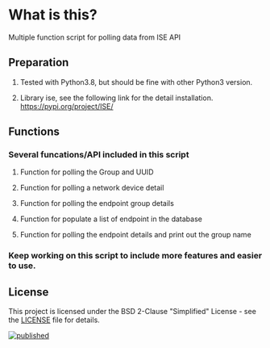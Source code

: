 # What is this?
Multiple function script for polling data from ISE API

## Preparation
1. Tested with Python3.8, but should be fine with other Python3 version. 

2. Library ise, see the following link for the detail installation.
      https://pypi.org/project/ISE/
      
## Functions
### Several funcations/API included in this script

1. Function for polling the Group and UUID

2. Function for polling a network device detail

3. Function for polling the endpoint group details

4. Function for populate a list of endpoint in the database

5. Function for polling the endpoint details and print out the group name

### Keep working on this script to include more features and easier to use.

## License
This project is licensed under the BSD 2-Clause "Simplified" License - see the  [LICENSE](./LICENSE) file for details.


[![published](https://static.production.devnetcloud.com/codeexchange/assets/images/devnet-published.svg)](https://developer.cisco.com/codeexchange/github/repo/wukong-sun/ISE-API)
